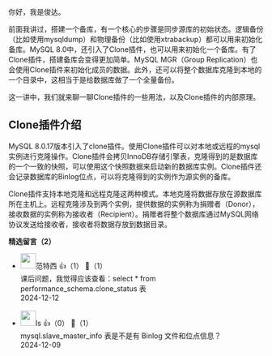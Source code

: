 你好，我是俊达。

前面我讲过，搭建一个备库，有一个核心的步骤是同步源库的初始状态。逻辑备份（比如使用mysqldump）和物理备份（比如使用xtrabackup）都可以用来初始化备库。MySQL 8.0中，还引入了Clone插件，也可以用来初始化一个备库。有了Clone插件，搭建备库会变得更加简单。MySQL MGR（Group Replication）也会使用Clone插件来初始化成员的数据。此外，还可以将整个数据库克隆到本地的一个目录中，这相当于是给数据库做了一个全量备份。

这一讲中，我们就来聊一聊Clone插件的一些用法，以及Clone插件的内部原理。

## Clone插件介绍

MySQL 8.0.17版本引入了clone插件。使用Clone插件可以对本地或远程的mysql实例进行克隆操作。Clone插件会拷贝InnoDB存储引擎表，克隆得到的是数据库的一个一致的快照，可以使用这个快照数据来启动新的数据库实例。Clone插件还会记录数据库的Binlog位点，可以将克隆得到的实例作为源实例的备库。

Clone插件支持本地克隆和远程克隆这两种模式。本地克隆将数据存放在源数据库所在主机上。远程克隆涉及到两个实例，提供数据的实例称为捐赠者（Donor），接收数据的实例称为接收者（Recipient）。捐赠者将整个数据库通过MySQL网络协议发送给接收者，接收者将数据存放到数据目录。
<div><strong>精选留言（2）</strong></div><ul>
<li><img src="https://static001.geekbang.org/account/avatar/00/28/53/18/de532447.jpg" width="30px"><span>范特西</span> 👍（1） 💬（1）<div>课后问题，我觉得应该查看：select * from performance_schema.clone_status 表</div>2024-12-12</li><br/><li><img src="https://static001.geekbang.org/account/avatar/00/0f/46/4d/161f3779.jpg" width="30px"><span>ls</span> 👍（0） 💬（1）<div>mysql.slave_master_info 表是不是有 Binlog 文件和位点信息？</div>2024-12-09</li><br/>
</ul>